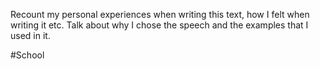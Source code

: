 Recount my personal experiences when writing this text, how I felt when writing it etc. Talk about why I chose the speech and the examples that I used in it.

#School 